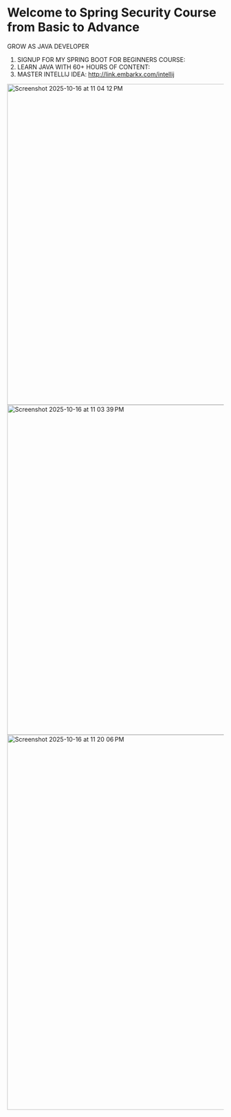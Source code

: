 ﻿# Welcome to Spring Security Course from Basic to Advance


GROW AS JAVA DEVELOPER
1. SIGNUP FOR MY SPRING BOOT FOR BEGINNERS COURSE: 
2. LEARN JAVA WITH 60+ HOURS OF CONTENT: 
3. MASTER INTELLIJ IDEA: http://link.embarkx.com/intellij

<img width="1348" height="747" alt="Screenshot 2025-10-16 at 11 04 12 PM" src="https://github.com/user-attachments/assets/2de6d430-9172-4dbd-892c-7db32a98094e" />

<img width="1510" height="768" alt="Screenshot 2025-10-16 at 11 03 39 PM" src="https://github.com/user-attachments/assets/52d681a3-ae2f-4781-8a94-fa9628f62fe6" />

<img width="1088" height="873" alt="Screenshot 2025-10-16 at 11 20 06 PM" src="https://github.com/user-attachments/assets/51bfae0f-157e-4aa6-9067-fb1857b00662" />

